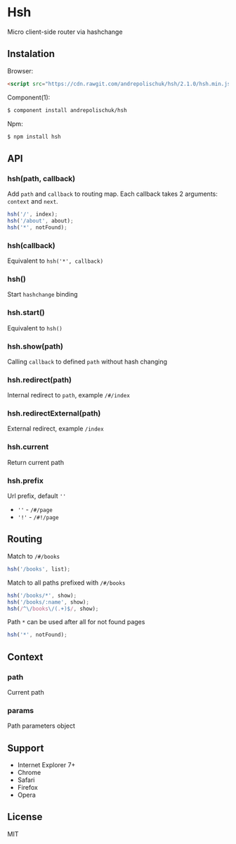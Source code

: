 # Hsh

  Micro client-side router via hashchange

## Instalation

  Browser:

```html
<script src="https://cdn.rawgit.com/andrepolischuk/hsh/2.1.0/hsh.min.js"></script>
```

  Component(1):

```sh
$ component install andrepolischuk/hsh
```

  Npm:

```sh
$ npm install hsh
```

## API

### hsh(path, callback)

  Add `path` and `callback` to routing map.
  Each callback takes 2 arguments: `context` and `next`.

```js
hsh('/', index);
hsh('/about', about);
hsh('*', notFound);
```

### hsh(callback)

  Equivalent to `hsh('*', callback)`

### hsh()

  Start `hashchange` binding

### hsh.start()

  Equivalent to `hsh()`

### hsh.show(path)

  Calling `callback` to defined `path` without hash changing

### hsh.redirect(path)

  Internal redirect to `path`, example `/#/index`

### hsh.redirectExternal(path)

  External redirect, example `/index`

### hsh.current

  Return current path

### hsh.prefix

  Url prefix, default `''`

  * `''` - `/#/page`
  * `'!'` - `/#!/page`

## Routing

  Match to `/#/books`

```js
hsh('/books', list);
```

  Match to all paths prefixed with `/#/books`

```js
hsh('/books/*', show);
hsh('/books/:name', show);
hsh(/^\/books\/(.+)$/, show);
```

  Path `*` can be used after all for not found pages

```js
hsh('*', notFound);
```

## Context

### path

  Current path

### params

  Path parameters object

## Support

  * Internet Explorer 7+
  * Chrome
  * Safari
  * Firefox
  * Opera

## License

  MIT
